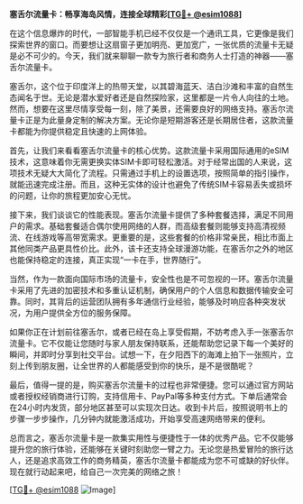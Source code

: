 **塞舌尔流量卡：畅享海岛风情，连接全球精彩[[TG💪+ @esim1088](https://t.me/s/esim1088)]**

在这个信息爆炸的时代，一部智能手机已经不仅仅是一个通讯工具，它更像是我们探索世界的窗口。而要想让这扇窗子更加明亮、更加宽广，一张优质的流量卡无疑是必不可少的。今天，我们就来聊聊一款专为旅行者和商务人士打造的神器——塞舌尔流量卡。

塞舌尔，这个位于印度洋上的热带天堂，以其碧海蓝天、洁白沙滩和丰富的自然生态闻名于世。无论是潜水爱好者还是自然探险家，这里都是一片令人向往的土地。然而，想要在这里尽情享受每一刻，除了美景，还需要良好的网络支持。塞舌尔流量卡正是为此量身定制的解决方案。无论你是短期游客还是长期居住者，这款流量卡都能为你提供稳定且快速的上网体验。

首先，让我们来看看塞舌尔流量卡的核心优势。这款流量卡采用国际通用的eSIM技术，这意味着你无需更换实体SIM卡即可轻松激活。对于经常出国的人来说，这项技术无疑大大简化了流程。只需通过手机上的设置选项，按照简单的指引操作，就能迅速完成注册。而且，这种无实体的设计也避免了传统SIM卡容易丢失或损坏的问题，让你的旅程更加安心无忧。

接下来，我们谈谈它的性能表现。塞舌尔流量卡提供了多种套餐选择，满足不同用户的需求。基础套餐适合偶尔使用网络的人群，而高级套餐则能够支持高清视频流、在线游戏等高带宽需求。更重要的是，这些套餐的价格非常亲民，相比市面上其他同类产品更具性价比。此外，该卡还支持全球漫游功能，在塞舌尔之外的地区也能保持稳定的连接，真正实现“一卡在手，世界随行”。

当然，作为一款面向国际市场的流量卡，安全性也是不可忽视的一环。塞舌尔流量卡采用了先进的加密技术和多重认证机制，确保用户的个人信息和数据传输安全可靠。同时，其背后的运营团队拥有多年通信行业经验，能够及时响应各种突发状况，为用户提供全方位的服务保障。

如果你正在计划前往塞舌尔，或者已经在岛上享受假期，不妨考虑入手一张塞舌尔流量卡。它不仅能让您随时与家人朋友保持联系，还能帮助您记录下每一个美好的瞬间，并即时分享到社交平台。试想一下，在夕阳西下的海滩上拍下一张照片，立刻上传到朋友圈，让全世界的人都能感受到你的快乐，是不是很酷呢？

最后，值得一提的是，购买塞舌尔流量卡的过程也非常便捷。您可以通过官方网站或者授权经销商进行订购，支持信用卡、PayPal等多种支付方式。下单后通常会在24小时内发货，部分地区甚至可以实现次日达。收到卡片后，按照说明书上的步骤一步步操作，几分钟内就能激活成功，开始享受高速网络带来的便利。

总而言之，塞舌尔流量卡是一款集实用性与便捷性于一体的优秀产品。它不仅能够提升您的旅行体验，还能够在关键时刻助您一臂之力。无论您是热爱冒险的旅行达人，还是追求高效工作的商务精英，塞舌尔流量卡都能成为您不可或缺的好伙伴。现在就行动起来吧，给自己一次完美的网络之旅！

[[TG💪+ @esim1088](https://t.me/s/esim1088) ![Image](https://i.postimg.cc/4NQfJmqS/Snipaste-2025-05-13-00-14-12.png)]